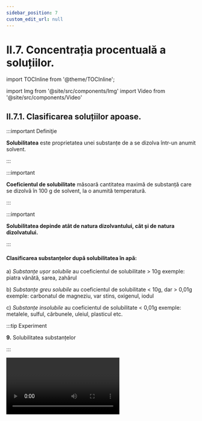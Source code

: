 ```yaml
---
sidebar_position: 7
custom_edit_url: null
---
```


# II.7. Concentrația procentuală a soluțiilor.


import TOCInline from '@theme/TOCInline';

<TOCInline toc={toc} />



import Img from '@site/src/components/Img'
import Video from '@site/src/components/Video'



## II.7.1. Clasificarea soluțiilor apoase.


:::important Definiţie

**Solubilitatea** este proprietatea unei substanțe de a se dizolva într-un anumit solvent.  

:::



:::important

**Coeficientul de solubilitate** măsoară cantitatea maximă de substanță care se dizolvă în 100 g de solvent, la o anumită temperatură.   

:::


:::important

**Solubilitatea depinde atât de natura dizolvantului, cât și de natura dizolvatului.**   

:::



#### Clasificarea substanțelor după solubilitatea în apă:

a)	_Substanțe ușor solubile_ au coeficientul de solubilitate > 10g exemple: piatra vânătă, sarea, zahărul

b)	_Substanțe greu solubile_ au coeficientul de solubilitate < 10g, dar > 0,01g exemple: carbonatul de magneziu, var stins, oxigenul, iodul

c)	_Substanțe insolubile_ au coeficientul de solubilitate < 0,01g exemple: metalele, sulful, cărbunele, uleiul, plasticul etc.







:::tip Experiment

**9.** Solubilitatea substanțelor

:::

<Video src="https://www.youtube.com/embed/SWTf-o7Dr5o" />


**Materiale necesare:** 3 eprubete, apă, sare, ulei, hidroxid de calciu.


**Descrierea experimentului:** 

- Pune în cele 3 eprubete aceeași cantitate de apă și adaugă în fiecare aceeași cantitate de sare, în a doua ulei și în a treia hidroxid de calciu.

- Agită-le.

- Ce observi?


:::note Observaţie

Sarea s-a dizolvat ușor, uleiul nu s-a dizolvat (adică este insolubil în apă) și hidroxidul de calciu s-a dizolvat parțial (mai greu).

:::


**Concluzia experimentului:**

Unele substanțe se dizolvă ușor în apă (sarea), altele nu se dizolvă deloc (uleiul) și mai există substanțe care se dizolvă mai greu (hidroxidul de calciu).  




#### Factorii care influenţează solubilitatea substanţelor:

- **Natura solutului şi a solventului** este un prim factor care influenţează solubilitatea substanţelor.
- **Temperatura** este un alt factor care influenţează solubilitatea substanţelor. În general cu creşterea temperaturii, creşte solubilitatea substanţelor solide şi lichide şi scade solubilitatea gazelor.
- **Presiunea** influenţează solubilitatea gazelor. Cu creşterea presiunii, creşte solubilitatea substanţelor gazoase în solvenţii lichizi.



:::important

#### Clasificarea soluțiilor după masa de substanță dizolvată:

- **Soluții nesaturate**
  - **diluate:** conțin o masă mică de dizolvat
  - **concentrate:** conțin o masă mare de dizolvat


- **Soluții saturate:** conțin masa maximă de dizolvat la o temperatură dată, fiind egală cu coeficientul de solubilitate al substanței respective.

- **Soluții suprasaturate:** conțin mai multă masă de dizolvat decât coeficientul de solubilitate al acestuia la temperatura dată.

:::



:::tip Experiment

**10.** Obținerea soluțiilor diluate, concentrate, saturate și suprasaturate

:::

<Video src="https://www.youtube.com/embed/lJfwyaewAe0" />


**Materiale necesare:** sare, pahare Berzelius, sită, trepied, spirtieră, chibrit, baghetă, piatră vânătă.



:::warning

Acest experiment se efectuează numai în prezența unui adult!

Când lucrezi cu surse de foc ai grijă să ai părul strâns și să nu porți haine cu mâneci largi! Atenție când lucrezi cu apă caldă să nu te arzi!

Piatra vânătă este toxică. Nu o atinge și nu o gusta! 


 
  
:::



Coeficientul de solubilitate al unei substanțe este o constantă de material, piatra vânătă având 20,7 g / 100 g apă, la 20 °C (vezi Anexa 1 de la sfârșitul manualului). 


**Descrierea experimentului:** 

- Pentru a obține o soluție diluată în 100 mL apă, adaug puțină piatră vânătă față de coeficientul de solubilitate al ei (5 g) și o dizolv.

- Pentru a obține o soluție concentrată în 100 mL apă adaug mai multă piatră vânătă, dar mai puțin față de coeficientul de solubilitate al ei (15 g) și o dizolv.

- Pentru a obține o soluție saturată în 100 mL apă adaug o cantitate de piatră vânătă egală cu coeficientul de solubilitate al ei (20,7 g) și o dizolv.

- Pentru a obține o soluție suprasaturată în 100 mL apă adaug mai multă piatră vânătă față de coeficientul de solubilitate al ei (25,1 g) și pentru a o dizolva o încălzesc în flacăra spirtierei și apoi o răcesc.


<br></br>
<br></br>


## II.7.2. Concentrația procentuală de masă.


Cum putem afla cum este o soluție?  Simplu, îi aflăm concentrația procentuală.

:::important Definiţie

**Concentrația procentuală de masă (c)** reprezintă masa de substanță dizolvată în 100 g soluție.  

:::


:::important

Dacă m<sub>d</sub> = c și m<sub>s</sub> = 100, atunci obținem următoarea formulă de calcul a concentrației:

 
<Img className="img-responsive4" src="chimie/clasa7/capitolul2/2_7_2_Poza1_Formula1_ConcentratiaProcentualaDeMasa_vers2.jpg" width="1000" height="111" />



și ca să rămână c singur într-o parte a egalității, îl ducem pe 100 în dreapta.

<Img className="img-responsive4" src="chimie/clasa7/capitolul2/2_7_2_Poza2_Formula2_ConcentratiaProcentualaDeMasa_vers2.jpg" width="1000" height="111" />


unde m<sub>d</sub> = masa dizolvatului, m<sub>s</sub> = masa soluției

:::




:::important Observaţii

a) **Concentrația procentuală de masă (c) se exprimă în procente (%)**. Deci, o soluție de sare de concentrație 25% arată că 25g sare sunt dizolvate în 100g soluție și nu 100g apă ca la solubilitate.

b) **O soluție se poate concentra prin:**

- Adăugare de solvat (dizolvat).

- Îndepărtarea prin evaporare a unei mase de apă din soluție.

- Adăugarea unei soluții de același tip, dar cu concentrație mai mare.


c)** O soluție se poate dilua prin:**

- Adăugare de apă.
- Adăugarea unei soluții de același tip, dar mai diluată.


:::


<br></br>


## II.7.3. Probleme rezolvate cu concentrația procentuală de masă.




:::caution Problemă rezolvată cu concentrația procentuală de masă

1)	Determinarea masei de substanță dizolvată (m<sub>d</sub>) când se dă masa soluției (m<sub>s</sub>) și concentrația acesteia (c) 

Mama a preparat 400 g sirop de concentrație 30%. Eu doresc să știu ce masă de zahăr, respectiv de apă a folosit mama.

m<sub>s</sub>  = 400 g sirop

c = 30%

m<sub>d</sub> = ?

m<sub>apă</sub> = ?


#### Rezolvare:

<Img className="img-responsive4" src="chimie/clasa7/capitolul2/2_7_2_Poza4_RezolvareProblemaModel1_vers2.jpg" width="1000" height="421" />



<br></br>


<Video src="https://www.youtube.com/embed/kjWKTcsw0E8" />





:::


<br></br>


:::caution Problemă rezolvată cu concentrația procentuală de masă

2) Aflarea masei de soluție când se dă masa dizolvantului (m<sub>d</sub>) și concentrația(c). 

Maria dorește să prepare o saramură de concentrație 20%.  Ea are la dispoziție 2 kg de sare. Ce masă de saramură a obținut și câtă apă a folosit?

c = 20%

m<sub>d</sub> = 2 kg sare

m<sub>s</sub> =?

m<sub>apă</sub> = ?


#### Rezolvare:


<Img className="img-responsive4" src="chimie/clasa7/capitolul2/2_7_2_Poza5_RezolvareProblemaModel2_vers2.jpg" width="1000" height="434" />




<br></br>


<Video src="https://www.youtube.com/embed/7S524JcXYMw" />



:::


<br></br>


:::caution Problemă rezolvată cu concentrația procentuală de masă

3) Calculează masa de apă care trebuie evaporată din 30g soluție de sare de concentrație 10% pentru a ajunge la o concentrație de 30%. 


m<sub>s1</sub> = 30 g sol. de sare

c<sub>1</sub> = 10%

c<sub>2</sub> = 30%

m <sub>apă evaporată</sub> =?


#### Rezolvare:

<Img className="img-responsive4" src="chimie/clasa7/capitolul2/2_7_2_Poza6_RezolvareProblemaModel3_vers3.jpg" width="1000" height="417" />



<br></br>
<br></br>


<Video src="https://www.youtube.com/embed/s-ajwgzy3hQ" />


:::


<br></br>

:::caution Problemă rezolvată cu concentrația procentuală de masă

4) Se amestecă 300 g sirop de concentrație 20% cu 400 g sirop de concentrație 30%. Ce concentrație va avea soluția obținută? 


m<sub>s1</sub> = 300 g sol. de zahăr

c<sub>1</sub> = 20%

ms<sub>2</sub> = 400 g sol. de zahăr

c<sub>2</sub> = 30%

c = ?%

#### Rezolvare:


<Img className="img-responsive4" src="chimie/clasa7/capitolul2/2_7_2_Poza7_RezolvareProblemaModel4_vers3.jpg" width="1000" height="442" />


<br></br>

<Video src="https://www.youtube.com/embed/Kv4dKXVSzqc" />


:::

<br></br>


:::caution Problemă rezolvată cu concentrația procentuală de masă

5) Ce masă de apă trebuie adăugată la 80 g soluție 40% de sare pentru a o dilua la 20% ? 


m<sub>s1</sub> = 80 g sol. de sare

c<sub>1</sub> = 40%

c<sub>2</sub> = 20%

m<sub>apă adăugată</sub> = ? 



#### Rezolvare:



<Img className="img-responsive4" src="chimie/clasa7/capitolul2/2_7_2_Poza8_RezolvareProblemaModel5_vers3.jpg" width="1000" height="347" />

:::


<br></br>



:::caution Problemă rezolvată cu concentrația procentuală de masă

6) Determină relația de legătură între solubilitatea (s) a unei substanțe și concentrația (c) a soluției saturate a acesteia. 


#### Rezolvare:


La m<sub>apă</sub> = 100 g apă avem m<sub>d</sub> = s

m<sub>s</sub> = m<sub>d</sub> + m<sub>apă</sub> = s + 100


<Img className="img-responsive4" src="chimie/clasa7/capitolul2/2_7_2_Poza9_RezolvareProblemaModel6.jpg" width="1000" height="93" />


:::



<br></br>








